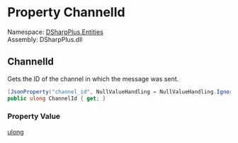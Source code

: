 # Property ChannelId

Namespace: [DSharpPlus.Entities](DSharpPlus.Entities.md)  
Assembly: DSharpPlus.dll

## <a id="DSharpPlus_Entities_DiscordMessage_ChannelId"></a>ChannelId

Gets the ID of the channel in which the message was sent.

```csharp
[JsonProperty("channel_id", NullValueHandling = NullValueHandling.Ignore)]
public ulong ChannelId { get; }
```

### Property Value

[ulong](https://learn.microsoft.com/dotnet/api/system.uint64)


